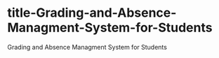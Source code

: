 # title-Grading-and-Absence-Managment-System-for-Students
Grading and Absence Managment System for Students
